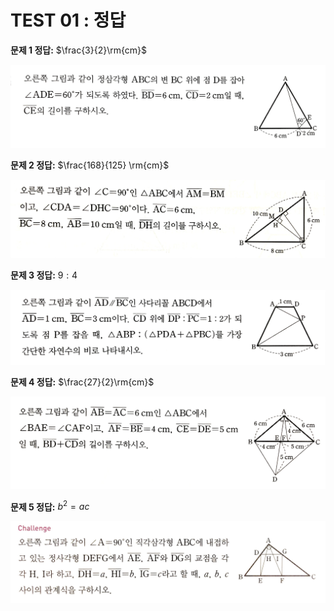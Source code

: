 # TEST 01 : 정답

**문제 1 정답:** $\frac{3}{2}\rm{cm}$

![Untitled](Untitled.png)

**문제 2 정답:** $\frac{168}{125} \rm{cm}$

![Untitled](Untitled%201.png)

**문제 3 정답:** $9:4$

![Untitled](Untitled%202.png)

**문제 4 정답:** $\frac{27}{2}\rm{cm}$

![Untitled](Untitled%203.png)

**문제 5 정답:** $b^2=ac$

![Untitled](Untitled%204.png)
